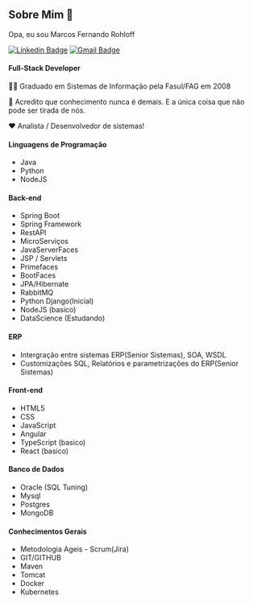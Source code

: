 ## Sobre Mim 👋

Opa, eu sou Marcos Fernando Rohloff

[![Linkedin Badge](https://img.shields.io/badge/-Marcos%20Fernando%20Rohloff-blue?style=flat-square&logo=Linkedin&logoColor=white&link=https://www.linkedin.com/in/marcos-fernando-8932b493/)](https://www.linkedin.com/in/marcos-fernando-8932b493/) 
[![Gmail Badge](https://img.shields.io/badge/-marcos.fersh@gmail.com-red?style=flat-square&logo=Gmail&logoColor=white&link=mailto:marcos.fersh@gmail.com)](mailto:marcos.fersh@gmail.com)

#### Full-Stack Developer

👩‍🎓 Graduado em Sistemas de Informação pela Fasul/FAG em 2008

🧠 Acredito que conhecimento nunca é demais. E a única coisa que não pode ser tirada de nós.

❤️ Analista / Desenvolvedor de sistemas!

#### Linguagens de Programação

- Java
- Python
- NodeJS


#### Back-end

- Spring Boot
- Spring Framework
- RestAPI
- MicroServiços
- JavaServerFaces
- JSP / Servlets
- Primefaces
- BootFaces
- JPA/Hibernate
- RabbitMQ
- Python Django(Inicial)
- NodeJS (basico)
- DataScience (Estudando)

#### ERP
 - Intergração entre sistemas ERP(Senior Sistemas), SOA, WSDL
 - Customizações SQL, Relatórios e parametrizações do ERP(Senior Sistemas)

#### Front-end

- HTML5
- CSS
- JavaScript
- Angular
- TypeScript (basico)
- React (basico)

#### Banco de Dados

- Oracle (SQL Tuning)
- Mysql
- Postgres
- MongoDB

#### Conhecimentos Gerais
- Metodologia Ageis - Scrum(Jira)
- GIT/GITHUB
- Maven
- Tomcat
- Docker
- Kubernetes

